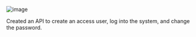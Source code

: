![image](https://github.com/user-attachments/assets/d4911a24-7e1e-4734-9444-6a0f49e1d7ad)

Created an API to create an access user, log into the system, and change the password.
